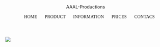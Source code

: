 <!DOCTYPE html>
<html>

<head>

<title> 
  AAAl-Productions
</title>

<style> 
{Margin:o;
padding:0;
}

heder{
height:60px;
bedkground:#262626;
padding:0 50px;
}
.logo{
width:30%
float:left;
color:#fff;
font-weight:blod;
text-transform:uppercase;
line-heght:60px;
font-size:35px;
font-family:sans-serif;
}

mav{
width:68%;
float:righy;
}

nav ul{
list style:none;
flat:right;
}

nav ul li{
display: inline-block;
}

nav ul li a{
text-decoration: none;
color#fff;
font-family:sans-sirf;
font-weight:blod;
margin:0 10px;
line-heght:60px;
text-transform:uppercase;
}

.banner{
height:100%;
}

.banner img {
width:100%
height:90hv
}

.content{
padding:5%;
}

.content p{
font-size:18px;
line-height:1.7;
font-family:sans-serif;
margin-bottoom:25px;
}

footer{
beckground:#000;
color:#fff;
padding:15px 50px;
text-algin:center
}

</style>

</head>

<body>

<header>

</title>

<div class="Edit Videos">AAAL-Productions</div>

<nav>
<ul>
<li><a herf="#">Home</a></li>
<li><a herf="#">Product</a></li>
<li><a herf="#">Information</a></li>
<li><a herf="#">Prices</a></li>
<li><a herf="#">Contacs</a></li>
</ul>
</nav>
</header>

<div class="banner">
<img src="jpg1" alt"">
</div>

<div class="content">
<p>text,text,text,text,text,text,text,text,text,text,text,text,text,text,text,text,text,text,text,text,text,text,text,text,text,text,text,
text,text,text,text,text,text,text,text,text,text,text,text,text,text,text,text,text,text,text,text,text,text,text,text,text,text,text,text,
text,text,text,text,text,text,text,text,text,text,text,text,text,text,text,text,text,text,text,text,text,text,text,text,text,text,text,text,text,
text,text,text,text,text,text,text,text,text,text,text,text,text,text,text,text,text,text,text,text,text,text,text,text,text,text,text,text,
text,text,text,text,text,text,text,text,text,text,text,text,text,text,text,text,text,text,text,text,text,text,text,text,text,text,
text,text,text,text,text,text,text,text,text,text,text,text,text,text,text,text,text,text,text,text,text,text,text,text,text,</p>
<p>text,text,text,text,text,text,text,text,text,text,text,text,text,text,text,text,text,text,text,text,text,text,text,text,text,text,text,
text,text,text,text,text,text,text,text,text,text,text,text,text,text,text,text,text,text,text,text,text,text,text,text,text,text,text,text,
text,text,text,text,text,text,text,text,text,text,text,text,text,text,text,text,text,text,text,text,text,text,text,text,text,text,text,text,text,
text,text,text,text,text,text,text,text,text,text,text,text,text,text,text,text,text,text,text,text,text,text,text,text,text,text,text,text,
text,text,text,text,text,text,text,text,text,text,text,text,text,text,text,text,text,text,text,text,text,text,text,text,text,text,
text,text,text,text,text,text,text,text,text,text,text,text,text,text,text,text,text,text,text,text,text,text,text,text,text,</p>
<p>text,text,text,text,text,text,text,text,text,text,text,text,text,text,text,text,text,text,text,text,text,text,text,text,text,text,text,
text,text,text,text,text,text,text,text,text,text,text,text,text,text,text,text,text,text,text,text,text,text,text,text,text,text,text,text,
text,text,text,text,text,text,text,text,text,text,text,text,text,text,text,text,text,text,text,text,text,text,text,text,text,text,text,text,text,
text,text,text,text,text,text,text,text,text,text,text,text,text,text,text,text,text,text,text,text,text,text,text,text,text,text,text,text,
text,text,text,text,text,text,text,text,text,text,text,text,text,text,text,text,text,text,text,text,text,text,text,text,text,text,
text,text,text,text,text,text,text,text,text,text,text,text,text,text,text,text,text,text,text,text,text,text,text,text,text,</p>

</div>

<footer>
<p>All right by AAAL-Productions</p>
</fotter>
</body>

</html>

